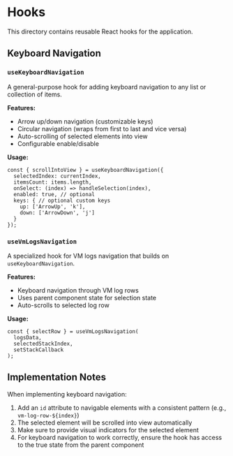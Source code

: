 # Hooks

This directory contains reusable React hooks for the application.

## Keyboard Navigation

### `useKeyboardNavigation`

A general-purpose hook for adding keyboard navigation to any list or collection of items.

**Features:**
- Arrow up/down navigation (customizable keys)
- Circular navigation (wraps from first to last and vice versa)
- Auto-scrolling of selected elements into view
- Configurable enable/disable

**Usage:**
```tsx
const { scrollIntoView } = useKeyboardNavigation({
  selectedIndex: currentIndex,
  itemsCount: items.length,
  onSelect: (index) => handleSelection(index),
  enabled: true, // optional
  keys: { // optional custom keys
    up: ['ArrowUp', 'k'],
    down: ['ArrowDown', 'j']
  }
});
```

### `useVmLogsNavigation`

A specialized hook for VM logs navigation that builds on `useKeyboardNavigation`.

**Features:**
- Keyboard navigation through VM log rows
- Uses parent component state for selection state
- Auto-scrolls to selected log row

**Usage:**
```tsx
const { selectRow } = useVmLogsNavigation(
  logsData, 
  selectedStackIndex,
  setStackCallback
);
```

## Implementation Notes

When implementing keyboard navigation:

1. Add an `id` attribute to navigable elements with a consistent pattern (e.g., `vm-log-row-${index}`)
2. The selected element will be scrolled into view automatically
3. Make sure to provide visual indicators for the selected element
4. For keyboard navigation to work correctly, ensure the hook has access to the true state from the parent component 